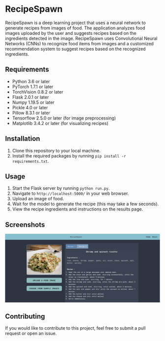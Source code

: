 # RecipeSpawn

RecipeSpawn is a deep learning project that uses a neural network to generate recipes from images of food.
The application analyzes food images uploaded by the user and suggests recipes based on the ingredients detected in the image. RecipeSpawn uses Convolutional Neural Networks (CNNs) to recognize food items from images and a customized recommendation system to suggest recipes based on the recognized ingredients.

## Requirements

- Python 3.6 or later
- PyTorch 1.7.1 or later
- TorchVision 0.8.2 or later
- Flask 2.0.1 or later
- Numpy 1.19.5 or later
- Pickle 4.0 or later
- Pillow 8.3.1 or later
- Tensorflow 2.5.0 or later (for image preprocessing)
- Matplotlib 3.4.2 or later (for visualizing recipes)

## Installation

1. Clone this repository to your local machine.
2. Install the required packages by running `pip install -r requirements.txt`.

## Usage

1. Start the Flask server by running `python run.py`.
2. Navigate to `http://localhost:5000/` in your web browser.
3. Upload an image of food.
4. Wait for the model to generate the recipe (this may take a few seconds).
5. View the recipe ingredients and instructions on the results page.

## Screenshots

![Screenshot 1](/img_to_recipe/static/images/screenshot/ss.png)

## Contributing

If you would like to contribute to this project, feel free to submit a pull request or open an issue.
